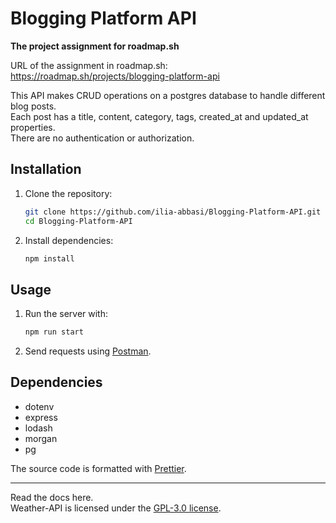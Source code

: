# Blogging Platform API

**The project assignment for roadmap.sh**

URL of the assignment in roadmap.sh:  
https://roadmap.sh/projects/blogging-platform-api

This API makes CRUD operations on a postgres database to handle different blog posts.  
Each post has a title, content, category, tags, created_at and updated_at properties.  
There are no authentication or authorization.

## Installation

1. Clone the repository:

   ```sh
   git clone https://github.com/ilia-abbasi/Blogging-Platform-API.git
   cd Blogging-Platform-API
   ```

2. Install dependencies:
   ```sh
   npm install
   ```

## Usage

1. Run the server with:

   ```sh
   npm run start
   ```

2. Send requests using [Postman](https://www.postman.com/).

## Dependencies

- dotenv
- express
- lodash
- morgan
- pg

The source code is formatted with [Prettier](https://prettier.io/).

---

Read the docs here.  
Weather-API is licensed under the [GPL-3.0 license](https://github.com/ilia-abbasi/Blogging-Platform-API/blob/main/LICENSE).
